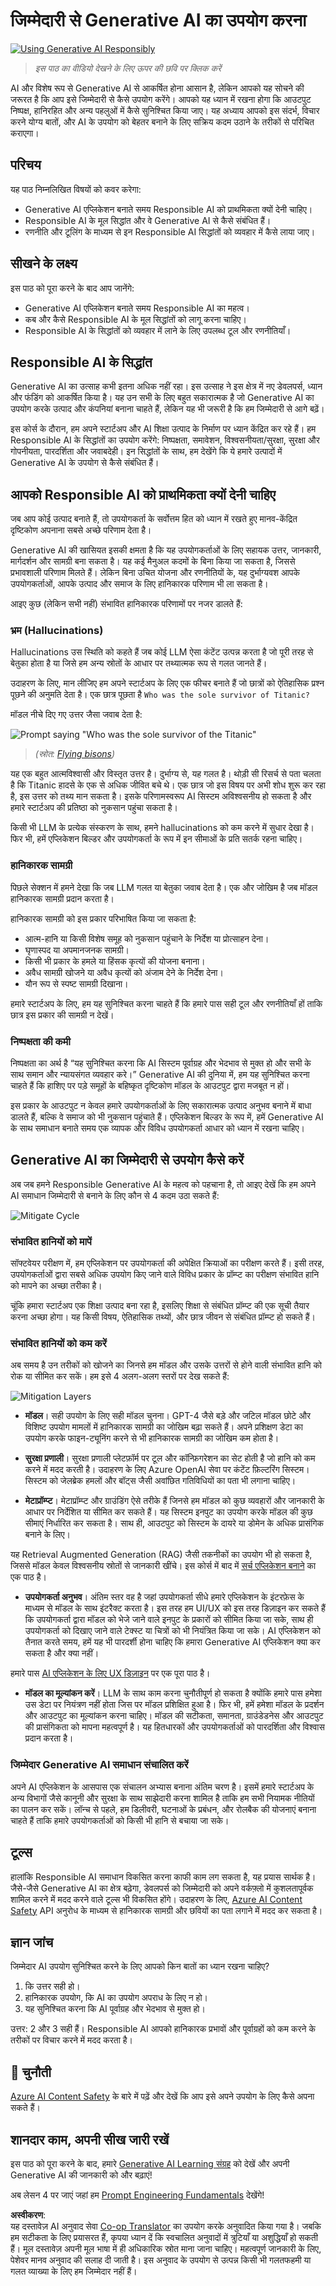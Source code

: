 <!--
CO_OP_TRANSLATOR_METADATA:
{
  "original_hash": "7f8f4c11f8c1cb6e1794442dead414ea",
  "translation_date": "2025-07-09T08:51:42+00:00",
  "source_file": "03-using-generative-ai-responsibly/README.md",
  "language_code": "hi"
}
-->
# जिम्मेदारी से Generative AI का उपयोग करना

[![Using Generative AI Responsibly](../../../translated_images/03-lesson-banner.1ed56067a452d97709d51f6cc8b6953918b2287132f4909ade2008c936cd4af9.hi.png)](https://aka.ms/gen-ai-lesson3-gh?WT.mc_id=academic-105485-koreyst)

> _इस पाठ का वीडियो देखने के लिए ऊपर की छवि पर क्लिक करें_

AI और विशेष रूप से Generative AI से आकर्षित होना आसान है, लेकिन आपको यह सोचने की जरूरत है कि आप इसे जिम्मेदारी से कैसे उपयोग करेंगे। आपको यह ध्यान में रखना होगा कि आउटपुट निष्पक्ष, हानिरहित और अन्य पहलुओं में कैसे सुनिश्चित किया जाए। यह अध्याय आपको इस संदर्भ, विचार करने योग्य बातों, और AI के उपयोग को बेहतर बनाने के लिए सक्रिय कदम उठाने के तरीकों से परिचित कराएगा।

## परिचय

यह पाठ निम्नलिखित विषयों को कवर करेगा:

- Generative AI एप्लिकेशन बनाते समय Responsible AI को प्राथमिकता क्यों देनी चाहिए।
- Responsible AI के मूल सिद्धांत और वे Generative AI से कैसे संबंधित हैं।
- रणनीति और टूलिंग के माध्यम से इन Responsible AI सिद्धांतों को व्यवहार में कैसे लाया जाए।

## सीखने के लक्ष्य

इस पाठ को पूरा करने के बाद आप जानेंगे:

- Generative AI एप्लिकेशन बनाते समय Responsible AI का महत्व।
- कब और कैसे Responsible AI के मूल सिद्धांतों को लागू करना चाहिए।
- Responsible AI के सिद्धांतों को व्यवहार में लाने के लिए उपलब्ध टूल और रणनीतियाँ।

## Responsible AI के सिद्धांत

Generative AI का उत्साह कभी इतना अधिक नहीं रहा। इस उत्साह ने इस क्षेत्र में नए डेवलपर्स, ध्यान और फंडिंग को आकर्षित किया है। यह उन सभी के लिए बहुत सकारात्मक है जो Generative AI का उपयोग करके उत्पाद और कंपनियां बनाना चाहते हैं, लेकिन यह भी जरूरी है कि हम जिम्मेदारी से आगे बढ़ें।

इस कोर्स के दौरान, हम अपने स्टार्टअप और AI शिक्षा उत्पाद के निर्माण पर ध्यान केंद्रित कर रहे हैं। हम Responsible AI के सिद्धांतों का उपयोग करेंगे: निष्पक्षता, समावेशन, विश्वसनीयता/सुरक्षा, सुरक्षा और गोपनीयता, पारदर्शिता और जवाबदेही। इन सिद्धांतों के साथ, हम देखेंगे कि ये हमारे उत्पादों में Generative AI के उपयोग से कैसे संबंधित हैं।

## आपको Responsible AI को प्राथमिकता क्यों देनी चाहिए

जब आप कोई उत्पाद बनाते हैं, तो उपयोगकर्ता के सर्वोत्तम हित को ध्यान में रखते हुए मानव-केंद्रित दृष्टिकोण अपनाना सबसे अच्छे परिणाम देता है।

Generative AI की खासियत इसकी क्षमता है कि यह उपयोगकर्ताओं के लिए सहायक उत्तर, जानकारी, मार्गदर्शन और सामग्री बना सकता है। यह कई मैनुअल कदमों के बिना किया जा सकता है, जिससे प्रभावशाली परिणाम मिलते हैं। लेकिन बिना उचित योजना और रणनीतियों के, यह दुर्भाग्यवश आपके उपयोगकर्ताओं, आपके उत्पाद और समाज के लिए हानिकारक परिणाम भी ला सकता है।

आइए कुछ (लेकिन सभी नहीं) संभावित हानिकारक परिणामों पर नजर डालते हैं:

### भ्रम (Hallucinations)

Hallucinations उस स्थिति को कहते हैं जब कोई LLM ऐसा कंटेंट उत्पन्न करता है जो पूरी तरह से बेतुका होता है या जिसे हम अन्य स्रोतों के आधार पर तथ्यात्मक रूप से गलत जानते हैं।

उदाहरण के लिए, मान लीजिए हम अपने स्टार्टअप के लिए एक फीचर बनाते हैं जो छात्रों को ऐतिहासिक प्रश्न पूछने की अनुमति देता है। एक छात्र पूछता है `Who was the sole survivor of Titanic?`

मॉडल नीचे दिए गए उत्तर जैसा जवाब देता है:

![Prompt saying "Who was the sole survivor of the Titanic"](../../../03-using-generative-ai-responsibly/images/ChatGPT-titanic-survivor-prompt.webp)

> _(स्रोत: [Flying bisons](https://flyingbisons.com?WT.mc_id=academic-105485-koreyst))_

यह एक बहुत आत्मविश्वासी और विस्तृत उत्तर है। दुर्भाग्य से, यह गलत है। थोड़ी सी रिसर्च से पता चलता है कि Titanic हादसे के एक से अधिक जीवित बचे थे। एक छात्र जो इस विषय पर अभी शोध शुरू कर रहा है, इस उत्तर को तथ्य मान सकता है। इसके परिणामस्वरूप AI सिस्टम अविश्वसनीय हो सकता है और हमारे स्टार्टअप की प्रतिष्ठा को नुकसान पहुंचा सकता है।

किसी भी LLM के प्रत्येक संस्करण के साथ, हमने hallucinations को कम करने में सुधार देखा है। फिर भी, हमें एप्लिकेशन बिल्डर और उपयोगकर्ता के रूप में इन सीमाओं के प्रति सतर्क रहना चाहिए।

### हानिकारक सामग्री

पिछले सेक्शन में हमने देखा कि जब LLM गलत या बेतुका जवाब देता है। एक और जोखिम है जब मॉडल हानिकारक सामग्री प्रदान करता है।

हानिकारक सामग्री को इस प्रकार परिभाषित किया जा सकता है:

- आत्म-हानि या किसी विशेष समूह को नुकसान पहुंचाने के निर्देश या प्रोत्साहन देना।
- घृणास्पद या अपमानजनक सामग्री।
- किसी भी प्रकार के हमले या हिंसक कृत्यों की योजना बनाना।
- अवैध सामग्री खोजने या अवैध कृत्यों को अंजाम देने के निर्देश देना।
- यौन रूप से स्पष्ट सामग्री दिखाना।

हमारे स्टार्टअप के लिए, हम यह सुनिश्चित करना चाहते हैं कि हमारे पास सही टूल और रणनीतियाँ हों ताकि छात्र इस प्रकार की सामग्री न देखें।

### निष्पक्षता की कमी

निष्पक्षता का अर्थ है “यह सुनिश्चित करना कि AI सिस्टम पूर्वाग्रह और भेदभाव से मुक्त हो और सभी के साथ समान और न्यायसंगत व्यवहार करे।” Generative AI की दुनिया में, हम यह सुनिश्चित करना चाहते हैं कि हाशिए पर पड़े समूहों के बहिष्कृत दृष्टिकोण मॉडल के आउटपुट द्वारा मजबूत न हों।

इस प्रकार के आउटपुट न केवल हमारे उपयोगकर्ताओं के लिए सकारात्मक उत्पाद अनुभव बनाने में बाधा डालते हैं, बल्कि वे समाज को भी नुकसान पहुंचाते हैं। एप्लिकेशन बिल्डर के रूप में, हमें Generative AI के साथ समाधान बनाते समय एक व्यापक और विविध उपयोगकर्ता आधार को ध्यान में रखना चाहिए।

## Generative AI का जिम्मेदारी से उपयोग कैसे करें

अब जब हमने Responsible Generative AI के महत्व को पहचाना है, तो आइए देखें कि हम अपने AI समाधान जिम्मेदारी से बनाने के लिए कौन से 4 कदम उठा सकते हैं:

![Mitigate Cycle](../../../translated_images/mitigate-cycle.babcd5a5658e1775d5f2cb47f2ff305cca090400a72d98d0f9e57e9db5637c72.hi.png)

### संभावित हानियों को मापें

सॉफ्टवेयर परीक्षण में, हम एप्लिकेशन पर उपयोगकर्ता की अपेक्षित क्रियाओं का परीक्षण करते हैं। इसी तरह, उपयोगकर्ताओं द्वारा सबसे अधिक उपयोग किए जाने वाले विविध प्रकार के प्रॉम्प्ट का परीक्षण संभावित हानि को मापने का अच्छा तरीका है।

चूंकि हमारा स्टार्टअप एक शिक्षा उत्पाद बना रहा है, इसलिए शिक्षा से संबंधित प्रॉम्प्ट की एक सूची तैयार करना अच्छा होगा। यह किसी विषय, ऐतिहासिक तथ्यों, और छात्र जीवन से संबंधित प्रॉम्प्ट हो सकते हैं।

### संभावित हानियों को कम करें

अब समय है उन तरीकों को खोजने का जिनसे हम मॉडल और उसके उत्तरों से होने वाली संभावित हानि को रोक या सीमित कर सकें। हम इसे 4 अलग-अलग स्तरों पर देख सकते हैं:

![Mitigation Layers](../../../translated_images/mitigation-layers.377215120b9a1159a8c3982c6bbcf41b6adf8c8fa04ce35cbaeeb13b4979cdfc.hi.png)

- **मॉडल**। सही उपयोग के लिए सही मॉडल चुनना। GPT-4 जैसे बड़े और जटिल मॉडल छोटे और विशिष्ट उपयोग मामलों में हानिकारक सामग्री का जोखिम बढ़ा सकते हैं। अपने प्रशिक्षण डेटा का उपयोग करके फाइन-ट्यूनिंग करने से भी हानिकारक सामग्री का जोखिम कम होता है।

- **सुरक्षा प्रणाली**। सुरक्षा प्रणाली प्लेटफ़ॉर्म पर टूल और कॉन्फ़िगरेशन का सेट होती है जो हानि को कम करने में मदद करती है। उदाहरण के लिए Azure OpenAI सेवा पर कंटेंट फ़िल्टरिंग सिस्टम। सिस्टम को जेलब्रेक हमलों और बॉट्स जैसी अवांछित गतिविधियों का पता भी लगाना चाहिए।

- **मेटाप्रॉम्प्ट**। मेटाप्रॉम्प्ट और ग्राउंडिंग ऐसे तरीके हैं जिनसे हम मॉडल को कुछ व्यवहारों और जानकारी के आधार पर निर्देशित या सीमित कर सकते हैं। यह सिस्टम इनपुट का उपयोग करके मॉडल की कुछ सीमाएं निर्धारित कर सकता है। साथ ही, आउटपुट को सिस्टम के दायरे या डोमेन के अधिक प्रासंगिक बनाने के लिए।

यह Retrieval Augmented Generation (RAG) जैसी तकनीकों का उपयोग भी हो सकता है, जिससे मॉडल केवल विश्वसनीय स्रोतों से जानकारी खींचे। इस कोर्स में बाद में [सर्च एप्लिकेशन बनाने](../08-building-search-applications/README.md?WT.mc_id=academic-105485-koreyst) का एक पाठ है।

- **उपयोगकर्ता अनुभव**। अंतिम स्तर वह है जहां उपयोगकर्ता सीधे हमारे एप्लिकेशन के इंटरफ़ेस के माध्यम से मॉडल के साथ इंटरैक्ट करता है। इस तरह हम UI/UX को इस तरह डिज़ाइन कर सकते हैं कि उपयोगकर्ता द्वारा मॉडल को भेजे जाने वाले इनपुट के प्रकारों को सीमित किया जा सके, साथ ही उपयोगकर्ता को दिखाए जाने वाले टेक्स्ट या चित्रों को भी नियंत्रित किया जा सके। AI एप्लिकेशन को तैनात करते समय, हमें यह भी पारदर्शी होना चाहिए कि हमारा Generative AI एप्लिकेशन क्या कर सकता है और क्या नहीं।

हमारे पास [AI एप्लिकेशन के लिए UX डिज़ाइन](../12-designing-ux-for-ai-applications/README.md?WT.mc_id=academic-105485-koreyst) पर एक पूरा पाठ है।

- **मॉडल का मूल्यांकन करें**। LLM के साथ काम करना चुनौतीपूर्ण हो सकता है क्योंकि हमारे पास हमेशा उस डेटा पर नियंत्रण नहीं होता जिस पर मॉडल प्रशिक्षित हुआ है। फिर भी, हमें हमेशा मॉडल के प्रदर्शन और आउटपुट का मूल्यांकन करना चाहिए। मॉडल की सटीकता, समानता, ग्राउंडेडनेस और आउटपुट की प्रासंगिकता को मापना महत्वपूर्ण है। यह हितधारकों और उपयोगकर्ताओं को पारदर्शिता और विश्वास प्रदान करता है।

### जिम्मेदार Generative AI समाधान संचालित करें

अपने AI एप्लिकेशन के आसपास एक संचालन अभ्यास बनाना अंतिम चरण है। इसमें हमारे स्टार्टअप के अन्य विभागों जैसे कानूनी और सुरक्षा के साथ साझेदारी करना शामिल है ताकि हम सभी नियामक नीतियों का पालन कर सकें। लॉन्च से पहले, हम डिलीवरी, घटनाओं के प्रबंधन, और रोलबैक की योजनाएं बनाना चाहते हैं ताकि हमारे उपयोगकर्ताओं को किसी भी हानि से बचाया जा सके।

## टूल्स

हालांकि Responsible AI समाधान विकसित करना काफी काम लग सकता है, यह प्रयास सार्थक है। जैसे-जैसे Generative AI का क्षेत्र बढ़ेगा, डेवलपर्स को जिम्मेदारी को अपने वर्कफ़्लो में कुशलतापूर्वक शामिल करने में मदद करने वाले टूल्स भी विकसित होंगे। उदाहरण के लिए, [Azure AI Content Safety](https://learn.microsoft.com/azure/ai-services/content-safety/overview?WT.mc_id=academic-105485-koreyst) API अनुरोध के माध्यम से हानिकारक सामग्री और छवियों का पता लगाने में मदद कर सकता है।

## ज्ञान जांच

जिम्मेदार AI उपयोग सुनिश्चित करने के लिए आपको किन बातों का ध्यान रखना चाहिए?

1. कि उत्तर सही हो।
1. हानिकारक उपयोग, कि AI का उपयोग अपराध के लिए न हो।
1. यह सुनिश्चित करना कि AI पूर्वाग्रह और भेदभाव से मुक्त हो।

उत्तर: 2 और 3 सही हैं। Responsible AI आपको हानिकारक प्रभावों और पूर्वाग्रहों को कम करने के तरीकों पर विचार करने में मदद करता है।

## 🚀 चुनौती

[Azure AI Content Safety](https://learn.microsoft.com/azure/ai-services/content-safety/overview?WT.mc_id=academic-105485-koreyst) के बारे में पढ़ें और देखें कि आप इसे अपने उपयोग के लिए कैसे अपना सकते हैं।

## शानदार काम, अपनी सीख जारी रखें

इस पाठ को पूरा करने के बाद, हमारे [Generative AI Learning संग्रह](https://aka.ms/genai-collection?WT.mc_id=academic-105485-koreyst) को देखें और अपनी Generative AI की जानकारी को और बढ़ाएं!

अब लेसन 4 पर जाएं जहां हम [Prompt Engineering Fundamentals](../04-prompt-engineering-fundamentals/README.md?WT.mc_id=academic-105485-koreyst) देखेंगे!

**अस्वीकरण**:  
यह दस्तावेज़ AI अनुवाद सेवा [Co-op Translator](https://github.com/Azure/co-op-translator) का उपयोग करके अनुवादित किया गया है। जबकि हम सटीकता के लिए प्रयासरत हैं, कृपया ध्यान दें कि स्वचालित अनुवादों में त्रुटियाँ या अशुद्धियाँ हो सकती हैं। मूल दस्तावेज़ अपनी मूल भाषा में ही अधिकारिक स्रोत माना जाना चाहिए। महत्वपूर्ण जानकारी के लिए, पेशेवर मानव अनुवाद की सलाह दी जाती है। इस अनुवाद के उपयोग से उत्पन्न किसी भी गलतफहमी या गलत व्याख्या के लिए हम जिम्मेदार नहीं हैं।